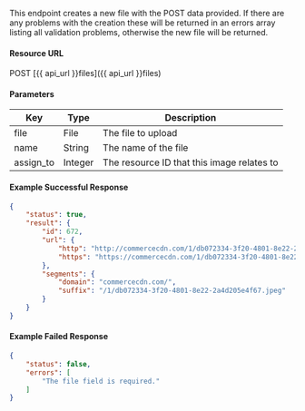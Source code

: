 <!--
@title Create new file
@author Moltin Ltd
@description Creates a new file

@sidebar 1
@family Files
@rate No
@auth Yes
@format JSON
@http POST
@version beta
-->

This endpoint creates a new file with the POST data provided. If there are any problems with the creation these will be returned in an errors array listing all validation problems, otherwise the new file will be returned.


#### Resource URL
POST [{{ api_url }}files]({{ api_url }}files)


#### Parameters
Key | Type | Description
--- | ---- | -----------
file | File | The file to upload
name | String | The name of the file
assign_to | Integer | The resource ID that this image relates to

<!--code-->
#### Example Successful Response
``` json
{
    "status": true,
    "result": {
        "id": 672,
        "url": {
            "http": "http://commercecdn.com/1/db072334-3f20-4801-8e22-2a4d205e4f67.jpeg",
            "https": "https://commercecdn.com/1/db072334-3f20-4801-8e22-2a4d205e4f67.jpeg"
        },
        "segments": {
            "domain": "commercecdn.com/",
            "suffix": "/1/db072334-3f20-4801-8e22-2a4d205e4f67.jpeg"
        }
    }
}
```


#### Example Failed Response
``` json
{
    "status": false,
    "errors": [
        "The file field is required."
    ]
}
```
<!--/code-->